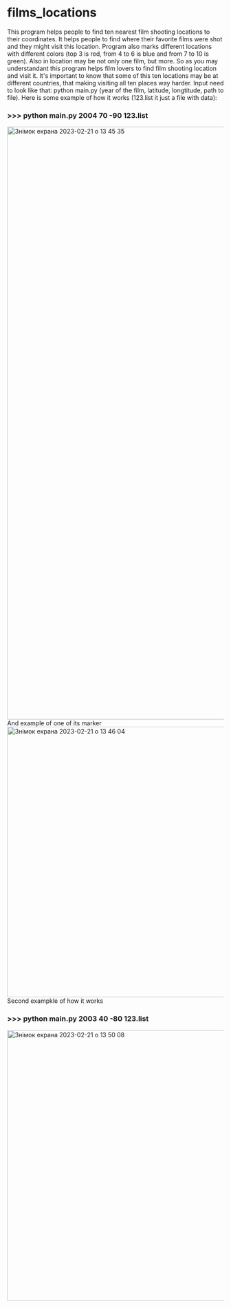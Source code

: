 # films_locations

  This program helps people to find ten nearest film shooting locations to their coordinates. It helps people to find where their favorite films were shot and they might visit this location. Program also marks different locations with different colors (top 3 is red, from 4 to 6 is blue and from 7 to 10 is green). Also in location may be not only one film, but more. 
  So as you may understandant this program helps film lovers to find film shooting location and visit it. It's important to know that some of this ten locations may be at different countries, that making visiting all ten places way harder.
  Input need to look like that: python main.py (year of the film, latitude, longtitude, path to file). Here is some example of how it works (123.list it just a file with data):
###  >>> python main.py 2004 70 -90 123.list
  <img width="1377" alt="Знімок екрана 2023-02-21 о 13 45 35" src="https://user-images.githubusercontent.com/116552588/220336544-6b972899-947a-423e-aa79-45fed8c7c31e.png">
  And example of one of its marker
<img width="628" alt="Знімок екрана 2023-02-21 о 13 46 04" src="https://user-images.githubusercontent.com/116552588/220336629-e2e232aa-8a40-4a6a-8f57-c0f857500fcb.png">
Second exampkle of how it works

###  >>> python main.py 2003 40 -80 123.list
<img width="628" alt="Знімок екрана 2023-02-21 о 13 50 08" src="https://user-images.githubusercontent.com/116552588/220337311-5e72bf0a-c891-4e9e-9285-9a859a335f02.png">
